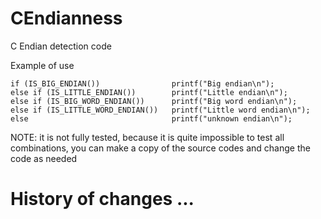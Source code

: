 # CEndianness
C Endian detection code

Example of use

```
if (IS_BIG_ENDIAN())                printf("Big endian\n");
else if (IS_LITTLE_ENDIAN())        printf("Little endian\n");
else if (IS_BIG_WORD_ENDIAN())      printf("Big word endian\n");
else if (IS_LITTLE_WORD_ENDIAN())   printf("Little word endian\n");
else                                printf("unknown endian\n");
```

NOTE: 
it is not fully tested, 
because it is quite impossible to test all combinations, 
you can make a copy of the source codes and change the code as needed


# History of changes ...

